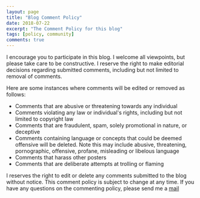 ```yaml
---
layout: page
title: "Blog Comment Policy"
date: 2018-07-22
excerpt: "The Comment Policy for this blog"
tags: [policy, community]
comments: true
---
```

I encourage you to participate in this blog. I welcome all viewpoints, but please take care to be constructive. I reserve the right to make editorial decisions regarding submitted comments, including but not limited to removal of comments.

Here are some instances where comments will be edited or removed as follows:

* Comments that are abusive or threatening towards any individual
* Comments violating any law or individual's rights, including but not limited to copyright law
* Comments that are fraudulent, spam, solely promotional in nature, or deceptive
* Comments containing language or concepts that could be deemed offensive will be deleted. Note this may include abusive, threatening, pornographic, offensive, profane, misleading or libelous language
* Comments that harass other posters
* Comments that are deliberate attempts at trolling or flaming

I reserves the right to edit or delete any comments submitted to the blog without notice. This comment policy is subject to change at any time. If you have any questions on the commenting policy, please send me a [mail](mailto:georgjziegler@gmail.com)
